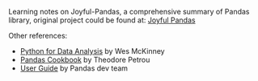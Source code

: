 Learning notes on Joyful-Pandas, a comprehensive summary of Pandas library, original project could be found at: [Joyful Pandas](https://www.github.com/datawhalechina/joyful-pandas)

Other references:
- [Python for Data Analysis](http://93.174.95.29/main/A3AD6E6B2504B95EC39A6C57D465BA5D) by Wes McKinney
- [Pandas Cookbook](http://93.174.95.29/main/23950B4446ABB5DD27168D6B0FB2C8DB) by Theodore Petrou
- [User Guide](https://pandas.pydata.org/docs/user_guide/index.html#user-guide) by Pandas dev team
